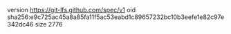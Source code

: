 version https://git-lfs.github.com/spec/v1
oid sha256:e9c725ac45a8a85fa11f5ac53eabd1c89657232bc10b3eefe1e82c97e342dc46
size 2776

